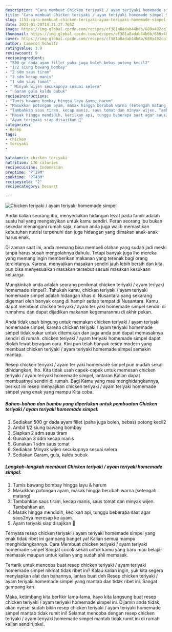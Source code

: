 ```yaml
---
description: "Cara membuat Chicken teriyaki / ayam teriyaki homemade simpel Sederhana Untuk Jualan"
title: "Cara membuat Chicken teriyaki / ayam teriyaki homemade simpel Sederhana Untuk Jualan"
slug: 1153-cara-membuat-chicken-teriyaki-ayam-teriyaki-homemade-simpel-sederhana-untuk-jualan
date: 2021-01-20T14:31:27.705Z
image: https://img-global.cpcdn.com/recipes/cf381a8adab44b6b/680x482cq70/chicken-teriyaki-ayam-teriyaki-homemade-simpel-foto-resep-utama.jpg
thumbnail: https://img-global.cpcdn.com/recipes/cf381a8adab44b6b/680x482cq70/chicken-teriyaki-ayam-teriyaki-homemade-simpel-foto-resep-utama.jpg
cover: https://img-global.cpcdn.com/recipes/cf381a8adab44b6b/680x482cq70/chicken-teriyaki-ayam-teriyaki-homemade-simpel-foto-resep-utama.jpg
author: Cameron Schultz
ratingvalue: 3.9
reviewcount: 9
recipeingredient:
- "500 gr dada ayam fillet paha juga boleh bebas potong kecil2"
- "1/2 siung bawang bombay"
- "2 sdm saus tiram"
- "3 sdm kecap manis"
- "1 sdm saus tomat"
- " Minyak wijen secukupnya sesuai selera"
- " Garam gula kaldu bubuk"
recipeinstructions:
- "Tumis bawang bombay hingga layu &amp; harum"
- "Masukkan potongan ayam, masak hingga berubah warna (setengah matang)"
- "Tambahkan saus tiram, kecap manis, saus tomat dan minyak wijen. Tambahkan air."
- "Masak hingga mendidih, kecilkan api, tunggu beberapa saat agar saus2nya meresap ke ayam."
- "Ayam teriyaki siap disajikan 🤗"
categories:
- Resep
tags:
- chicken
- teriyaki
- 

katakunci: chicken teriyaki  
nutrition: 170 calories
recipecuisine: Indonesian
preptime: "PT19M"
cooktime: "PT43M"
recipeyield: "2"
recipecategory: Dessert

---
```



![Chicken teriyaki / ayam teriyaki homemade simpel](https://img-global.cpcdn.com/recipes/cf381a8adab44b6b/680x482cq70/chicken-teriyaki-ayam-teriyaki-homemade-simpel-foto-resep-utama.jpg)

Andai kalian seorang ibu, menyediakan hidangan lezat pada famili adalah suatu hal yang mengasyikan untuk kamu sendiri. Peran seorang ibu bukan sekedar menangani rumah saja, namun anda juga wajib memastikan kebutuhan nutrisi terpenuhi dan juga hidangan yang dimakan anak-anak harus enak.

Di zaman  saat ini, anda memang bisa membeli olahan yang sudah jadi meski tanpa harus susah mengolahnya dahulu. Tetapi banyak juga lho mereka yang memang ingin memberikan makanan yang terenak bagi orang tercintanya. Karena, menyajikan masakan sendiri jauh lebih bersih dan kita pun bisa menyesuaikan masakan tersebut sesuai masakan kesukaan keluarga. 



Mungkinkah anda adalah seorang penikmat chicken teriyaki / ayam teriyaki homemade simpel?. Tahukah kamu, chicken teriyaki / ayam teriyaki homemade simpel adalah hidangan khas di Nusantara yang sekarang digemari oleh banyak orang di hampir setiap tempat di Nusantara. Kamu dapat membuat chicken teriyaki / ayam teriyaki homemade simpel sendiri di rumahmu dan dapat dijadikan makanan kegemaranmu di akhir pekan.

Anda tidak usah bingung untuk memakan chicken teriyaki / ayam teriyaki homemade simpel, karena chicken teriyaki / ayam teriyaki homemade simpel tidak sukar untuk ditemukan dan juga anda pun dapat memasaknya sendiri di rumah. chicken teriyaki / ayam teriyaki homemade simpel dapat diolah lewat beragam cara. Kini pun telah banyak resep modern yang membuat chicken teriyaki / ayam teriyaki homemade simpel semakin mantap.

Resep chicken teriyaki / ayam teriyaki homemade simpel pun mudah sekali dihidangkan, lho. Kita tidak usah capek-capek untuk memesan chicken teriyaki / ayam teriyaki homemade simpel, lantaran Kalian dapat membuatnya sendiri di rumah. Bagi Kamu yang mau menghidangkannya, berikut ini resep menyajikan chicken teriyaki / ayam teriyaki homemade simpel yang enak yang mampu Kita coba.

<!--inarticleads1-->

##### Bahan-bahan dan bumbu yang diperlukan untuk pembuatan Chicken teriyaki / ayam teriyaki homemade simpel:

1. Sediakan 500 gr dada ayam fillet (paha juga boleh, bebas) potong kecil2
1. Ambil 1/2 siung bawang bombay
1. Siapkan 2 sdm saus tiram
1. Gunakan 3 sdm kecap manis
1. Gunakan 1 sdm saus tomat
1. Sediakan  Minyak wijen secukupnya sesuai selera
1. Sediakan  Garam, gula, kaldu bubuk




<!--inarticleads2-->

##### Langkah-langkah membuat Chicken teriyaki / ayam teriyaki homemade simpel:

1. Tumis bawang bombay hingga layu &amp; harum
1. Masukkan potongan ayam, masak hingga berubah warna (setengah matang)
1. Tambahkan saus tiram, kecap manis, saus tomat dan minyak wijen. Tambahkan air.
1. Masak hingga mendidih, kecilkan api, tunggu beberapa saat agar saus2nya meresap ke ayam.
1. Ayam teriyaki siap disajikan 🤗




Ternyata resep chicken teriyaki / ayam teriyaki homemade simpel yang enak tidak ribet ini gampang banget ya! Kalian semua mampu menghidangkannya. Cara Membuat chicken teriyaki / ayam teriyaki homemade simpel Sangat cocok sekali untuk kamu yang baru mau belajar memasak maupun untuk kalian yang sudah ahli memasak.

Tertarik untuk mencoba buat resep chicken teriyaki / ayam teriyaki homemade simpel nikmat tidak ribet ini? Kalau kalian ingin, yuk kita segera menyiapkan alat dan bahannya, lantas buat deh Resep chicken teriyaki / ayam teriyaki homemade simpel yang mantab dan tidak ribet ini. Sangat gampang kan. 

Maka, ketimbang kita berfikir lama-lama, hayo kita langsung buat resep chicken teriyaki / ayam teriyaki homemade simpel ini. Dijamin anda tiidak akan nyesel sudah bikin resep chicken teriyaki / ayam teriyaki homemade simpel mantab tidak rumit ini! Selamat mencoba dengan resep chicken teriyaki / ayam teriyaki homemade simpel mantab tidak rumit ini di rumah kalian sendiri,oke!.

